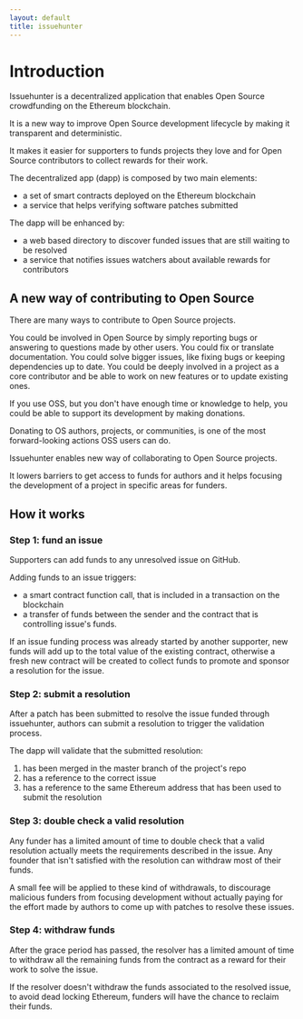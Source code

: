 ```yaml
---
layout: default
title: issuehunter
---
```


# Introduction

Issuehunter is a decentralized application that enables Open Source crowdfunding
on the Ethereum blockchain.

It is a new way to improve Open Source development lifecycle by making it
transparent and deterministic.

It makes it easier for supporters to funds projects they love and for Open
Source contributors to collect rewards for their work.

The decentralized app (dapp) is composed by two main elements:

* a set of smart contracts deployed on the Ethereum blockchain
* a service that helps verifying software patches submitted

The dapp will be enhanced by:

* a web based directory to discover funded issues that are still waiting to be
  resolved
* a service that notifies issues watchers about available rewards for
  contributors

## A new way of contributing to Open Source

There are many ways to contribute to Open Source projects.

You could be involved in Open Source by simply reporting bugs or answering to
questions made by other users. You could fix or translate documentation. You
could solve bigger issues, like fixing bugs or keeping dependencies up to date.
You could be deeply involved in a project as a core contributor and be able to
work on new features or to update existing ones.

If you use OSS, but you don't have enough time or knowledge to help, you could
be able to support its development by making donations.

Donating to OS authors, projects, or communities, is one of the most
forward-looking actions OSS users can do.

Issuehunter enables new way of collaborating to Open Source projects.

It lowers barriers to get access to funds for authors and it helps focusing the
development of a project in specific areas for funders.

## How it works

### Step 1: fund an issue

Supporters can add funds to any unresolved issue on GitHub.

Adding funds to an issue triggers:

* a smart contract function call, that is included in a transaction on the
  blockchain
* a transfer of funds between the sender and the contract that is controlling
  issue's funds.

If an issue funding process was already started by another supporter, new funds
will add up to the total value of the existing contract, otherwise a fresh new
contract will be created to collect funds to promote and sponsor a resolution
for the issue.

### Step 2: submit a resolution

After a patch has been submitted to resolve the issue funded through
issuehunter, authors can submit a resolution to trigger the validation process.

The dapp will validate that the submitted resolution:

1. has been merged in the master branch of the project's repo
1. has a reference to the correct issue
1. has a reference to the same Ethereum address that has been used to submit the
  resolution

### Step 3: double check a valid resolution

Any funder has a limited amount of time to double check that a valid resolution
actually meets the requirements described in the issue. Any founder that isn't
satisfied with the resolution can withdraw most of their funds.

A small fee will be applied to these kind of withdrawals, to discourage
malicious funders from focusing development without actually paying for the
effort made by authors to come up with patches to resolve these issues.

### Step 4: withdraw funds

After the grace period has passed, the resolver has a limited amount of time to
withdraw all the remaining funds from the contract as a reward for their work to
solve the issue.

If the resolver doesn't withdraw the funds associated to the resolved issue, to
avoid dead locking Ethereum, funders will have the chance to reclaim their
funds.
